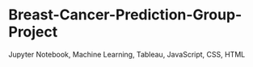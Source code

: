 # Breast-Cancer-Prediction-Group-Project
Jupyter Notebook, Machine Learning, Tableau, JavaScript, CSS, HTML 
